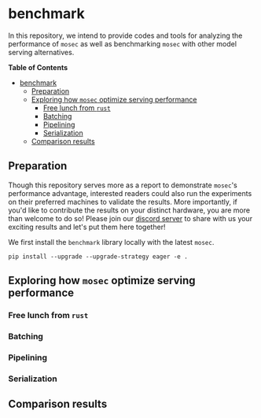 # benchmark

In this repository, we intend to provide codes and tools for analyzing the performance of `mosec` as well as benchmarking `mosec` with other model serving alternatives.

**Table of Contents**

- [benchmark](#benchmark)
  - [Preparation](#preparation)
  - [Exploring how `mosec` optimize serving performance](#exploring-how-mosec-optimize-serving-performance)
    - [Free lunch from `rust`](#free-lunch-from-rust)
    - [Batching](#batching)
    - [Pipelining](#pipelining)
    - [Serialization](#serialization)
  - [Comparison results](#comparison-results)

## Preparation

Though this repository serves more as a report to demonstrate `mosec`'s performance advantage, interested readers could also run the experiments on their preferred machines to validate the results. More importantly, if you'd like to contribute the results on your distinct hardware, you are more than welcome to do so! Please join our [discord server](https://discord.gg/eCBFDrUS) to share with us your exciting results and let's put them here together!

We first install the `benchmark` library locally with the latest `mosec`.

```console
pip install --upgrade --upgrade-strategy eager -e .
```

## Exploring how `mosec` optimize serving performance

### Free lunch from `rust`
### Batching

### Pipelining

### Serialization

## Comparison results
